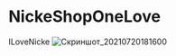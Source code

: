 # NickeShopOneLove
ILoveNicke
![Скриншот_20210720181600](https://user-images.githubusercontent.com/87622008/126330659-496ee32c-eab0-4f65-9f70-a0eafaffe05d.png)
